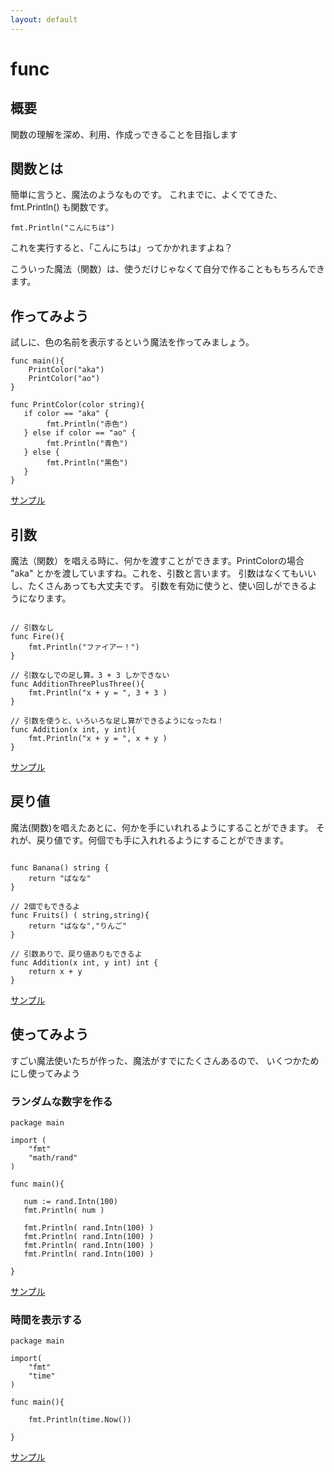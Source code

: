 ```yaml
---
layout: default
---
```


# func

## 概要

関数の理解を深め、利用、作成っできることを目指します

## 関数とは

簡単に言うと、魔法のようなものです。
これまでに、よくでてきた、fmt.Println() も関数です。

```
fmt.Println("こんにちは")
```
これを実行すると、「こんにちは」ってかかれますよね？

こういった魔法（関数）は、使うだけじゃなくて自分で作ることももちろんできます。

## 作ってみよう

試しに、色の名前を表示するという魔法を作ってみましょう。

```
func main(){
    PrintColor("aka")
    PrintColor("ao")
}

func PrintColor(color string){
   if color == "aka" {
        fmt.Println("赤色")
   } else if color == "ao" {
        fmt.Println("青色")
   } else {
        fmt.Println("黒色")
   }
}

```
[サンプル](http://play.golang.org/p/ltXleaMNWA)


## 引数

魔法（関数）を唱える時に、何かを渡すことができます。PrintColorの場合 "aka"
とかを渡していますね。これを、引数と言います。
引数はなくてもいいし、たくさんあっても大丈夫です。
引数を有効に使うと、使い回しができるようになります。

```

// 引数なし
func Fire(){
    fmt.Println("ファイアー！")
}

// 引数なしでの足し算。3 + 3 しかできない
func AdditionThreePlusThree(){
    fmt.Println("x + y = ", 3 + 3 )
}

// 引数を使うと、いろいろな足し算ができるようになったね！
func Addition(x int, y int){
    fmt.Println("x + y = ", x + y )
}

```
[サンプル](http://play.golang.org/p/c7HOQclaFY)

## 戻り値

魔法(関数)を唱えたあとに、何かを手にいれれるようにすることができます。
それが、戻り値です。何個でも手に入れれるようにすることができます。


```

func Banana() string {
    return "ばなな"
}

// 2個でもできるよ
func Fruits() ( string,string){
    return "ばなな","りんご"
}

// 引数ありで、戻り値ありもできるよ
func Addition(x int, y int) int {
    return x + y
}

```
[サンプル](http://play.golang.org/p/465ORCnNs4)


## 使ってみよう

すごい魔法使いたちが作った、魔法がすでにたくさんあるので、
いくつかためにし使ってみよう


### ランダムな数字を作る

```
package main 

import (
    "fmt"
    "math/rand"
)

func main(){
   
   num := rand.Intn(100)
   fmt.Println( num )

   fmt.Println( rand.Intn(100) )
   fmt.Println( rand.Intn(100) )
   fmt.Println( rand.Intn(100) )
   fmt.Println( rand.Intn(100) )

}
```
[サンプル](http://play.golang.org/p/beVCTvEOgg)

### 時間を表示する

```
package main

import(
    "fmt"
    "time"
)

func main(){

    fmt.Println(time.Now())

}

```
[サンプル](http://play.golang.org/p/QfZY2J8_A0)

